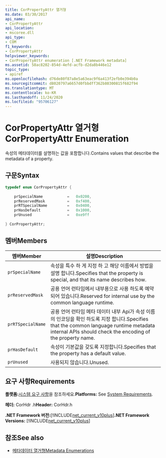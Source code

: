 ```yaml
---
title: CorPropertyAttr 열거형
ms.date: 03/30/2017
api_name:
- CorPropertyAttr
api_location:
- mscoree.dll
api_type:
- COM
f1_keywords:
- CorPropertyAttr
helpviewer_keywords:
- CorPropertyAttr enumeration [.NET Framework metadata]
ms.assetid: 58ac8202-854d-4efd-acfb-d2da8b446e12
topic_type:
- apiref
ms.openlocfilehash: d76de80f87a8e5a63eac9f6a413f2efb0e394b0a
ms.sourcegitcommit: d8020797a6657d0fbbdff362b80300815f682f94
ms.translationtype: MT
ms.contentlocale: ko-KR
ms.lasthandoff: 11/24/2020
ms.locfileid: "95706127"
---
```

# <a name="corpropertyattr-enumeration"></a><span data-ttu-id="8a9e5-102">CorPropertyAttr 열거형</span><span class="sxs-lookup"><span data-stu-id="8a9e5-102">CorPropertyAttr Enumeration</span></span>

<span data-ttu-id="8a9e5-103">속성의 메타데이터를 설명하는 값을 포함합니다.</span><span class="sxs-lookup"><span data-stu-id="8a9e5-103">Contains values that describe the metadata of a property.</span></span>  
  
## <a name="syntax"></a><span data-ttu-id="8a9e5-104">구문</span><span class="sxs-lookup"><span data-stu-id="8a9e5-104">Syntax</span></span>  
  
```cpp  
typedef enum CorPropertyAttr {  
  
    prSpecialName           =   0x0200,
    prReservedMask          =   0xf400,  
    prRTSpecialName         =   0x0400,  
    prHasDefault            =   0x1000,  
    prUnused                =   0xe9ff  
  
} CorPropertyAttr;  
```  
  
## <a name="members"></a><span data-ttu-id="8a9e5-105">멤버</span><span class="sxs-lookup"><span data-stu-id="8a9e5-105">Members</span></span>  
  
|<span data-ttu-id="8a9e5-106">멤버</span><span class="sxs-lookup"><span data-stu-id="8a9e5-106">Member</span></span>|<span data-ttu-id="8a9e5-107">설명</span><span class="sxs-lookup"><span data-stu-id="8a9e5-107">Description</span></span>|  
|------------|-----------------|  
|`prSpecialName`|<span data-ttu-id="8a9e5-108">속성을 특수 하 게 지정 하 고 해당 이름에서 방법을 설명 합니다.</span><span class="sxs-lookup"><span data-stu-id="8a9e5-108">Specifies that the property is special, and that its name describes how.</span></span>|  
|`prReservedMask`|<span data-ttu-id="8a9e5-109">공용 언어 런타임에서 내부용으로 사용 하도록 예약 되어 있습니다.</span><span class="sxs-lookup"><span data-stu-id="8a9e5-109">Reserved for internal use by the common language runtime.</span></span>|  
|`prRTSpecialName`|<span data-ttu-id="8a9e5-110">공용 언어 런타임 메타 데이터 내부 Api가 속성 이름의 인코딩을 확인 하도록 지정 합니다.</span><span class="sxs-lookup"><span data-stu-id="8a9e5-110">Specifies that the common language runtime metadata internal APIs should check the encoding of the property name.</span></span>|  
|`prHasDefault`|<span data-ttu-id="8a9e5-111">속성이 기본값을 갖도록 지정합니다.</span><span class="sxs-lookup"><span data-stu-id="8a9e5-111">Specifies that the property has a default value.</span></span>|  
|`prUnused`|<span data-ttu-id="8a9e5-112">사용되지 않습니다.</span><span class="sxs-lookup"><span data-stu-id="8a9e5-112">Unused.</span></span>|  
  
## <a name="requirements"></a><span data-ttu-id="8a9e5-113">요구 사항</span><span class="sxs-lookup"><span data-stu-id="8a9e5-113">Requirements</span></span>  

 <span data-ttu-id="8a9e5-114">**플랫폼:**[시스템 요구 사항](../../get-started/system-requirements.md)을 참조하세요.</span><span class="sxs-lookup"><span data-stu-id="8a9e5-114">**Platforms:** See [System Requirements](../../get-started/system-requirements.md).</span></span>  
  
 <span data-ttu-id="8a9e5-115">**헤더:** CorHdr .h</span><span class="sxs-lookup"><span data-stu-id="8a9e5-115">**Header:** CorHdr.h</span></span>  
  
 <span data-ttu-id="8a9e5-116">**.NET Framework 버전:**[!INCLUDE[net_current_v10plus](../../../../includes/net-current-v10plus-md.md)]</span><span class="sxs-lookup"><span data-stu-id="8a9e5-116">**.NET Framework Versions:** [!INCLUDE[net_current_v10plus](../../../../includes/net-current-v10plus-md.md)]</span></span>  
  
## <a name="see-also"></a><span data-ttu-id="8a9e5-117">참조</span><span class="sxs-lookup"><span data-stu-id="8a9e5-117">See also</span></span>

- [<span data-ttu-id="8a9e5-118">메타데이터 열거형</span><span class="sxs-lookup"><span data-stu-id="8a9e5-118">Metadata Enumerations</span></span>](metadata-enumerations.md)
